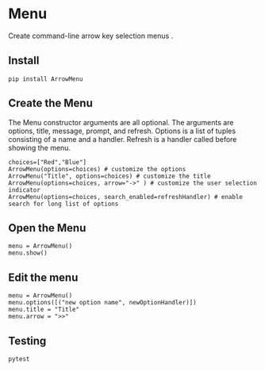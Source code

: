 # Menu

Create command-line arrow key selection menus .


Install
-

    pip install ArrowMenu

Create the Menu
-

The Menu constructor arguments are all optional. The arguments are options, title, message, prompt, and refresh. Options is a list of tuples consisting of a name and a handler. Refresh is a handler called before showing the menu.

    choices=["Red","Blue"]
	ArrowMenu(options=choices) # customize the options
	ArrowMenu("Title", options=choices) # customize the title
	ArrowMenu(options=choices, arrow="->" ) # customize the user selection indicator
	ArrowMenu(options=choices, search_enabled=refreshHandler) # enable search for long list of options

Open the Menu
-

    menu = ArrowMenu()
    menu.show()

Edit the menu
-

    menu = ArrowMenu()
    menu.options([("new option name", newOptionHandler)])
    menu.title = "Title"
    menu.arrow = ">>"

Testing
-

    pytest
